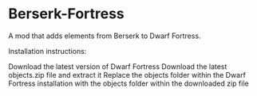 # Berserk-Fortress
A mod that adds elements from Berserk to Dwarf Fortress.

Installation instructions:

Download the latest version of Dwarf Fortress
Download the latest objects.zip file and extract it
Replace the objects folder within the Dwarf Fortress installation with the objects folder within the downloaded zip file
